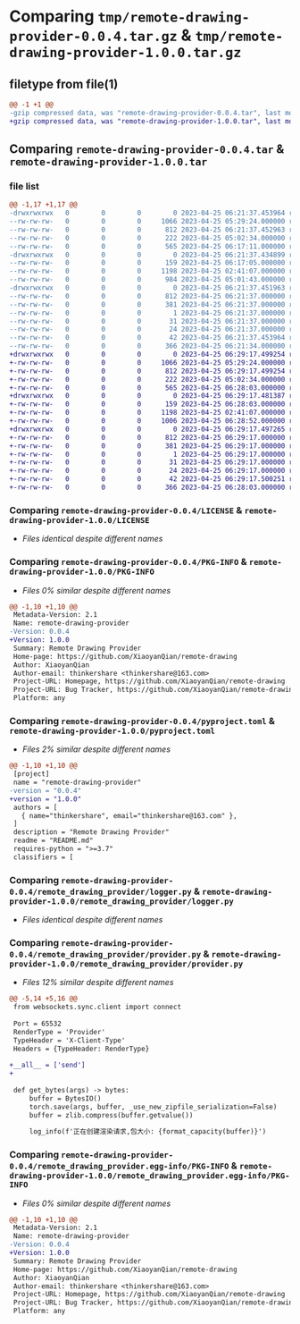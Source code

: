 # Comparing `tmp/remote-drawing-provider-0.0.4.tar.gz` & `tmp/remote-drawing-provider-1.0.0.tar.gz`

## filetype from file(1)

```diff
@@ -1 +1 @@
-gzip compressed data, was "remote-drawing-provider-0.0.4.tar", last modified: Tue Apr 25 06:21:37 2023, max compression
+gzip compressed data, was "remote-drawing-provider-1.0.0.tar", last modified: Tue Apr 25 06:29:17 2023, max compression
```

## Comparing `remote-drawing-provider-0.0.4.tar` & `remote-drawing-provider-1.0.0.tar`

### file list

```diff
@@ -1,17 +1,17 @@
-drwxrwxrwx   0        0        0        0 2023-04-25 06:21:37.453964 remote-drawing-provider-0.0.4/
--rw-rw-rw-   0        0        0     1066 2023-04-25 05:29:24.000000 remote-drawing-provider-0.0.4/LICENSE
--rw-rw-rw-   0        0        0      812 2023-04-25 06:21:37.452963 remote-drawing-provider-0.0.4/PKG-INFO
--rw-rw-rw-   0        0        0      222 2023-04-25 05:02:34.000000 remote-drawing-provider-0.0.4/README.md
--rw-rw-rw-   0        0        0      565 2023-04-25 06:17:11.000000 remote-drawing-provider-0.0.4/pyproject.toml
-drwxrwxrwx   0        0        0        0 2023-04-25 06:21:37.434899 remote-drawing-provider-0.0.4/remote_drawing_provider/
--rw-rw-rw-   0        0        0      159 2023-04-25 06:17:05.000000 remote-drawing-provider-0.0.4/remote_drawing_provider/__init__.py
--rw-rw-rw-   0        0        0     1198 2023-04-25 02:41:07.000000 remote-drawing-provider-0.0.4/remote_drawing_provider/logger.py
--rw-rw-rw-   0        0        0      984 2023-04-25 05:01:43.000000 remote-drawing-provider-0.0.4/remote_drawing_provider/provider.py
-drwxrwxrwx   0        0        0        0 2023-04-25 06:21:37.451963 remote-drawing-provider-0.0.4/remote_drawing_provider.egg-info/
--rw-rw-rw-   0        0        0      812 2023-04-25 06:21:37.000000 remote-drawing-provider-0.0.4/remote_drawing_provider.egg-info/PKG-INFO
--rw-rw-rw-   0        0        0      381 2023-04-25 06:21:37.000000 remote-drawing-provider-0.0.4/remote_drawing_provider.egg-info/SOURCES.txt
--rw-rw-rw-   0        0        0        1 2023-04-25 06:21:37.000000 remote-drawing-provider-0.0.4/remote_drawing_provider.egg-info/dependency_links.txt
--rw-rw-rw-   0        0        0       31 2023-04-25 06:21:37.000000 remote-drawing-provider-0.0.4/remote_drawing_provider.egg-info/requires.txt
--rw-rw-rw-   0        0        0       24 2023-04-25 06:21:37.000000 remote-drawing-provider-0.0.4/remote_drawing_provider.egg-info/top_level.txt
--rw-rw-rw-   0        0        0       42 2023-04-25 06:21:37.453964 remote-drawing-provider-0.0.4/setup.cfg
--rw-rw-rw-   0        0        0      366 2023-04-25 06:21:34.000000 remote-drawing-provider-0.0.4/setup.py
+drwxrwxrwx   0        0        0        0 2023-04-25 06:29:17.499254 remote-drawing-provider-1.0.0/
+-rw-rw-rw-   0        0        0     1066 2023-04-25 05:29:24.000000 remote-drawing-provider-1.0.0/LICENSE
+-rw-rw-rw-   0        0        0      812 2023-04-25 06:29:17.499254 remote-drawing-provider-1.0.0/PKG-INFO
+-rw-rw-rw-   0        0        0      222 2023-04-25 05:02:34.000000 remote-drawing-provider-1.0.0/README.md
+-rw-rw-rw-   0        0        0      565 2023-04-25 06:28:03.000000 remote-drawing-provider-1.0.0/pyproject.toml
+drwxrwxrwx   0        0        0        0 2023-04-25 06:29:17.481387 remote-drawing-provider-1.0.0/remote_drawing_provider/
+-rw-rw-rw-   0        0        0      159 2023-04-25 06:28:03.000000 remote-drawing-provider-1.0.0/remote_drawing_provider/__init__.py
+-rw-rw-rw-   0        0        0     1198 2023-04-25 02:41:07.000000 remote-drawing-provider-1.0.0/remote_drawing_provider/logger.py
+-rw-rw-rw-   0        0        0     1006 2023-04-25 06:28:52.000000 remote-drawing-provider-1.0.0/remote_drawing_provider/provider.py
+drwxrwxrwx   0        0        0        0 2023-04-25 06:29:17.497265 remote-drawing-provider-1.0.0/remote_drawing_provider.egg-info/
+-rw-rw-rw-   0        0        0      812 2023-04-25 06:29:17.000000 remote-drawing-provider-1.0.0/remote_drawing_provider.egg-info/PKG-INFO
+-rw-rw-rw-   0        0        0      381 2023-04-25 06:29:17.000000 remote-drawing-provider-1.0.0/remote_drawing_provider.egg-info/SOURCES.txt
+-rw-rw-rw-   0        0        0        1 2023-04-25 06:29:17.000000 remote-drawing-provider-1.0.0/remote_drawing_provider.egg-info/dependency_links.txt
+-rw-rw-rw-   0        0        0       31 2023-04-25 06:29:17.000000 remote-drawing-provider-1.0.0/remote_drawing_provider.egg-info/requires.txt
+-rw-rw-rw-   0        0        0       24 2023-04-25 06:29:17.000000 remote-drawing-provider-1.0.0/remote_drawing_provider.egg-info/top_level.txt
+-rw-rw-rw-   0        0        0       42 2023-04-25 06:29:17.500251 remote-drawing-provider-1.0.0/setup.cfg
+-rw-rw-rw-   0        0        0      366 2023-04-25 06:28:03.000000 remote-drawing-provider-1.0.0/setup.py
```

### Comparing `remote-drawing-provider-0.0.4/LICENSE` & `remote-drawing-provider-1.0.0/LICENSE`

 * *Files identical despite different names*

### Comparing `remote-drawing-provider-0.0.4/PKG-INFO` & `remote-drawing-provider-1.0.0/PKG-INFO`

 * *Files 0% similar despite different names*

```diff
@@ -1,10 +1,10 @@
 Metadata-Version: 2.1
 Name: remote-drawing-provider
-Version: 0.0.4
+Version: 1.0.0
 Summary: Remote Drawing Provider
 Home-page: https://github.com/XiaoyanQian/remote-drawing
 Author: XiaoyanQian
 Author-email: thinkershare <thinkershare@163.com>
 Project-URL: Homepage, https://github.com/XiaoyanQian/remote-drawing
 Project-URL: Bug Tracker, https://github.com/XiaoyanQian/remote-drawing/issues
 Platform: any
```

### Comparing `remote-drawing-provider-0.0.4/pyproject.toml` & `remote-drawing-provider-1.0.0/pyproject.toml`

 * *Files 2% similar despite different names*

```diff
@@ -1,10 +1,10 @@
 [project]
 name = "remote-drawing-provider"
-version = "0.0.4"
+version = "1.0.0"
 authors = [
   { name="thinkershare", email="thinkershare@163.com" },
 ]
 description = "Remote Drawing Provider"
 readme = "README.md"
 requires-python = ">=3.7"
 classifiers = [
```

### Comparing `remote-drawing-provider-0.0.4/remote_drawing_provider/logger.py` & `remote-drawing-provider-1.0.0/remote_drawing_provider/logger.py`

 * *Files identical despite different names*

### Comparing `remote-drawing-provider-0.0.4/remote_drawing_provider/provider.py` & `remote-drawing-provider-1.0.0/remote_drawing_provider/provider.py`

 * *Files 12% similar despite different names*

```diff
@@ -5,14 +5,16 @@
 from websockets.sync.client import connect
 
 Port = 65532
 RenderType = 'Provider'
 TypeHeader = 'X-Client-Type'
 Headers = {TypeHeader: RenderType}
 
+__all__ = ['send']
+
 
 def get_bytes(args) -> bytes:
     buffer = BytesIO()
     torch.save(args, buffer, _use_new_zipfile_serialization=False)
     buffer = zlib.compress(buffer.getvalue())
 
     log_info(f'正在创建渲染请求,包大小: {format_capacity(buffer)}')
```

### Comparing `remote-drawing-provider-0.0.4/remote_drawing_provider.egg-info/PKG-INFO` & `remote-drawing-provider-1.0.0/remote_drawing_provider.egg-info/PKG-INFO`

 * *Files 0% similar despite different names*

```diff
@@ -1,10 +1,10 @@
 Metadata-Version: 2.1
 Name: remote-drawing-provider
-Version: 0.0.4
+Version: 1.0.0
 Summary: Remote Drawing Provider
 Home-page: https://github.com/XiaoyanQian/remote-drawing
 Author: XiaoyanQian
 Author-email: thinkershare <thinkershare@163.com>
 Project-URL: Homepage, https://github.com/XiaoyanQian/remote-drawing
 Project-URL: Bug Tracker, https://github.com/XiaoyanQian/remote-drawing/issues
 Platform: any
```

